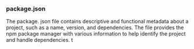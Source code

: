 ### package.json

The package. json file contains descriptive and functional metadata about a project, such as a name, version, and dependencies. The file provides the npm package manager with various information to help identify the project and handle dependencies.
t
